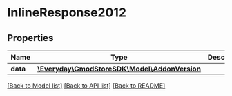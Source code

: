 # InlineResponse2012

## Properties
Name | Type | Description | Notes
------------ | ------------- | ------------- | -------------
**data** | [**\Everyday\GmodStoreSDK\Model\AddonVersion**](AddonVersion.md) |  | [optional] 

[[Back to Model list]](../../README.md#documentation-for-models) [[Back to API list]](../../README.md#documentation-for-api-endpoints) [[Back to README]](../../README.md)

